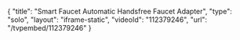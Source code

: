 {
    "title": "Smart Faucet Automatic Handsfree Faucet Adapter",
    "type": "solo",
    "layout": "iframe-static",
    "videoId": "112379246",
    "url": "\/tvpembed\/112379246"
}